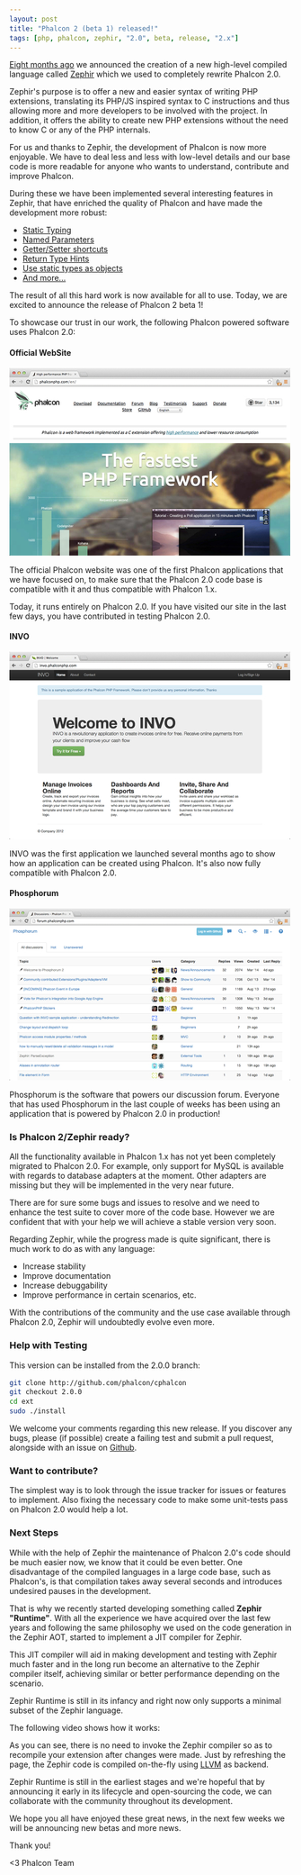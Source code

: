 ```yaml
---
layout: post
title: "Phalcon 2 (beta 1) released!"
tags: [php, phalcon, zephir, "2.0", beta, release, "2.x"]
---
```


[Eight months ago](https://blog.phalconphp.com/post/phalcon-2-0-the-future) we announced the creation of a new high-level compiled language called [Zephir](http://www.zephir-lang.com) which we used to completely rewrite Phalcon 2.0.

Zephir's purpose is to offer a new and easier syntax of writing PHP extensions, translating its PHP/JS inspired syntax to C instructions and thus allowing more and more developers to be involved with the project. In addition, it offers the ability to create new PHP extensions without the need to know C or any of the PHP internals.

For us and thanks to Zephir, the development of Phalcon is now more enjoyable. We have to deal less and less with low-level details and our base code is more readable for anyone who wants to understand, contribute and improve Phalcon.

During these we have been implemented several interesting features in Zephir, that have enriched the quality of Phalcon and have made the development more robust:

- [Static Typing](http://zephir-lang.com/types.html#static-types)
- [Named Parameters](http://blog.zephir-lang.com/post/76596064349/whats-new-in-zephir-v)
- [Getter/Setter shortcuts](http://zephir-lang.com/oop.html#getter-setter-shortcuts)
- [Return Type Hints](http://zephir-lang.com/oop.html#return-type-hints)
- [Use static types as objects](http://zephir-lang.com/builtin-methods.html)
- [And more...](http://zephir-lang.com/index.html)

The result of all this hard work is now available for all to use. Today, we are excited to announce the release of Phalcon 2 beta 1!

To showcase our trust in our work, the following Phalcon powered software uses Phalcon 2.0:

#### Official WebSite

![image](/assets/files/2014-04-14-website.jpg)

The official Phalcon website was one of the first Phalcon applications that we have focused on, to make sure that the Phalcon 2.0 code base is compatible with it and thus compatible with Phalcon 1.x.

Today, it runs entirely on Phalcon 2.0. If you have visited our site in the last few days, you have contributed in testing Phalcon 2.0.

#### INVO

![image](/assets/files/2014-04-14-invo.jpg)

INVO was the first application we launched several months ago to show how an application can be created using Phalcon. It's also now fully compatible with Phalcon 2.0.

#### Phosphorum

![image](/assets/files/2014-04-14-phosphorum.jpg)

Phosphorum is the software that powers our discussion forum. Everyone that has used Phosphorum in the last couple of weeks has been using an application that is powered by Phalcon 2.0 in production!

### Is Phalcon 2/Zephir ready?

All the functionality available in Phalcon 1.x has not yet been completely migrated to Phalcon 2.0. For example, only support for MySQL is available with regards to database adapters at the moment. Other adapters are missing but they will be implemented in the very near future.

There are for sure some bugs and issues to resolve and we need to enhance the test suite to cover more of the code base. However we are confident that with your help we will achieve a stable version very soon.

Regarding Zephir, while the progress made is quite significant, there is much work to do as with any language:

- Increase stability
- Improve documentation
- Increase debuggability
- Improve performance in certain scenarios, etc.

With the contributions of the community and the use case available through Phalcon 2.0, Zephir will undoubtedly evolve even more.

### Help with Testing

This version can be installed from the 2.0.0 branch:

```sh
git clone http://github.com/phalcon/cphalcon
git checkout 2.0.0
cd ext
sudo ./install
```

We welcome your comments regarding this new release. If you discover any bugs, please (if possible) create a failing test and submit a pull request, alongside with an issue on [Github](http://github.com/phalcon/cphalcon).

### Want to contribute?

The simplest way is to look through the issue tracker for issues or features to implement. Also fixing the necessary code to make some unit-tests pass on Phalcon 2.0 would help a lot.

### Next Steps

While with the help of Zephir the maintenance of Phalcon 2.0's code should be much easier now, we know that it could be even better. One disadvantage of the compiled languages in a large code base, such as Phalcon's, is that compilation takes away several seconds and introduces undesired pauses in the development.

That is why we recently started developing something called **Zephir "Runtime"**. With all the experience we have acquired over the last few years and following the same philosophy we used on the code generation in the Zephir AOT, started to implement a JIT compiler for Zephir.

This JIT compiler will aid in making development and testing with Zephir much faster and in the long run become an alternative to the Zephir compiler itself, achieving similar or better performance depending on the scenario.

Zephir Runtime is still in its infancy and right now only supports a minimal subset of the Zephir language.

The following video shows how it works:

As you can see, there is no need to invoke the Zephir compiler so as to recompile your extension after changes were made. Just by refreshing the page, the Zephir code is compiled on-the-fly using [LLVM](http://llvm.org/) as backend.

Zephir Runtime is still in the earliest stages and we're hopeful that by announcing it early in its lifecycle and open-sourcing the code, we can collaborate with the community throughout its development.

We hope you all have enjoyed these great news, in the next few weeks we will be announcing new betas and more news.

Thank you!


<3 Phalcon Team
